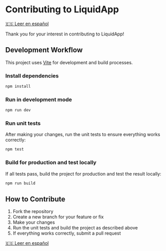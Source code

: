 # Contributing to LiquidApp

[🇪🇸 Leer en español](CONTRIBUTING.es.md)

Thank you for your interest in contributing to LiquidApp!

## Development Workflow

This project uses [Vite](https://vitejs.dev/) for development and build processes.

### Install dependencies
```bash
npm install
```

### Run in development mode
```bash
npm run dev
```

### Run unit tests
After making your changes, run the unit tests to ensure everything works correctly:
```bash
npm test
```

### Build for production and test locally
If all tests pass, build the project for production and test the result locally:
```bash
npm run build
```

## How to Contribute
1. Fork the repository
2. Create a new branch for your feature or fix
3. Make your changes
4. Run the unit tests and build the project as described above
5. If everything works correctly, submit a pull request

[🇪🇸 Leer en español](CONTRIBUTING.es.md)

